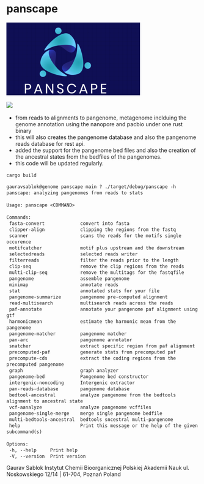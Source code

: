 # panscape

  <img src="https://github.com/IBCHgenomic/panscape/blob/main/panscape.png" width="350" />
  
  ![](https://github.com/IBCHgenomic/eVaiutilities/blob/main/logo.png)

 - from reads to alignments to pangenome, metagenome inclduing the genome annotation using the nanopore and pacbio under one rust binary
 - this will also creates the pangenome database and also the pangenome reads database for rest api. 
 - added the support for the pangenome bed files and also the creation of the ancestral states from the bedfiles of the pangenomes. 
 - this code will be updated regularly. 

 ```
 cargo build
 ```

 ```
 gauravsablok@genome panscape main ? ./target/debug/panscape -h
 panscape: analyzing pangenomes from reads to stats

 Usage: panscape <COMMAND>

 Commands:
  fasta-convert             convert into fasta
  clipper-align             clipping the regions from the fastq
  scanner                   scans the reads for the motifs single occurence
  motifcatcher              motif plus upstream and the downstream
  selectedreads             selected reads writer
  filterreads               filter the reads prior to the length
  clip-seq                  remove the clip regions from the reads
  multi-clip-seq            remove the multitags for the fastqfile
  pangenome                 assemble pangenome
  minimap                   annotate reads
  stat                      annotated stats for your file
  pangenome-summarize       pangenome pre-computed alignment
  read-multisearch          multisearch reads across the reads
  paf-annotate              annotate your pangenome paf alignment using gtf
  harmonicmean              estimate the harmonic mean from the pangenome
  pangenome-matcher         pangenome matcher
  pan-arc                   pangenome annotator
  snatcher                  extract specific region from paf alignment
  precomputed-paf           generate stats from precomputed paf
  precompute-cds            extract the coding regions from the precomputed pangenome
  graph                     graph analyzer
  pangenome-bed             Pangenome bed constructor
  intergenic-noncoding      Intergenic extractor
  pan-reads-database        pangenome database
  bedtool-ancestral         analyze pangenome from the bedtools alignment to ancestral state
  vcf-aanalyze              analyze pangenome vcffiles
  pangenome-single-merge    merge single pangenome bedfile
  multi-bedtools-ancestral  bedtools sncestral multi-pangenome
  help                      Print this message or the help of the given subcommand(s)

 Options:
  -h, --help     Print help
  -V, --version  Print version 
 
 ```
 Gaurav Sablok Instytut Chemii Bioorganicznej Polskiej Akademii Nauk ul. Noskowskiego 12/14 | 61-704, Poznań Poland
